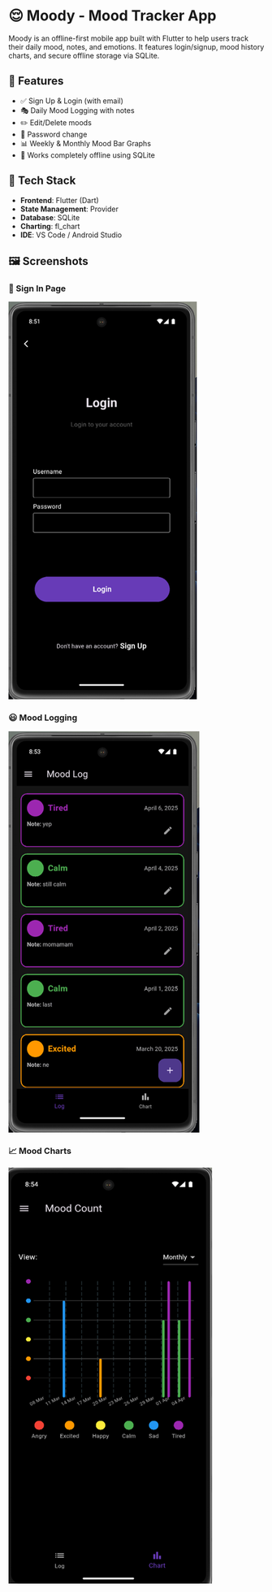 # 😌 Moody - Mood Tracker App

Moody is an offline-first mobile app built with Flutter to help users track their daily mood, notes, and emotions. It features login/signup, mood history charts, and secure offline storage via SQLite.

## 🚀 Features
- ✅ Sign Up & Login (with email)
- 🎭 Daily Mood Logging with notes
- ✏️ Edit/Delete moods
- 🔐 Password change
- 📊 Weekly & Monthly Mood Bar Graphs
- 📡 Works completely offline using SQLite

## 🧰 Tech Stack
- **Frontend**: Flutter (Dart)
- **State Management**: Provider
- **Database**: SQLite
- **Charting**: fl_chart
- **IDE**: VS Code / Android Studio

## 🖼️ Screenshots

### 🔐 Sign In Page
![Sign In](moodyapp/Images/SignInPage.png)

### 😃 Mood Logging
![Mood Log](moodyapp/Images/MoodLogPage.png)

### 📈 Mood Charts
![Mood Chart](moodyapp/Images/MoodCountPage.png)
